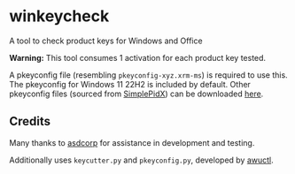 # winkeycheck

A tool to check product keys for Windows and Office

**Warning:** This tool consumes 1 activation for each product key tested.

A pkeyconfig file (resembling `pkeyconfig-xyz.xrm-ms`) is required to use this. The pkeyconfig for Windows 11 22H2 is included by default. Other pkeyconfig files (sourced from [SimplePidX](https://forums.mydigitallife.net/threads/simplepidx-simple-yet-powerful-product-key-checker.80300/)) can be downloaded [here](https://files.catbox.moe/9tkls4.7z).

## Credits

Many thanks to [asdcorp](https://github.com/asdcorp) for assistance in development and testing.

Additionally uses `keycutter.py` and `pkeyconfig.py`, developed by [awuctl](https://github.com/awuctl).
